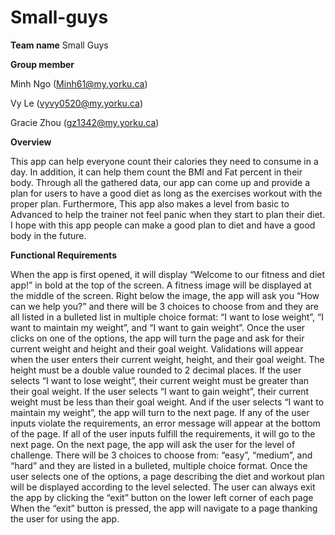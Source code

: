 # Small-guys
**Team name** 
Small Guys

**Group member**
  
  Minh Ngo (Minh61@my.yorku.ca)
  
  Vy Le (vyvy0520@my.yorku.ca)
  
  Gracie Zhou (gz1342@my.yorku.ca)
  
  
**Overview**

This app can help everyone count their calories they need to consume in a day. In addition, it can help them count the BMI and Fat percent in their body. Through all the gathered data, our app can come up and provide a plan  for users to have a good diet as long as the exercises workout with the proper plan. Furthermore, This app also makes a level from basic to Advanced to help the trainer not feel panic when they start to plan their diet. I hope with this app people can make a good plan to diet and have a good body in the future.

**Functional Requirements**

When the app is first opened, it will display “Welcome to our fitness and diet app!” in bold at the top of the screen. 
A fitness image will be displayed at the middle of the screen.
Right below the image, the app will ask you “How can we help you?” and there will be 3 choices to choose from and they are all listed in a bulleted list in multiple choice format: “I want to lose weight”, “I want to maintain my weight”, and “I want to gain weight”.
Once the user clicks on one of the options, the app will turn the page and ask for their current weight and height and their goal weight.
Validations will appear when the user enters their current weight, height, and their goal weight. The height must be a double value rounded to 2 decimal places. If the user selects “I want to lose weight”, their current weight must be greater than their goal weight. If the user selects “I want to gain weight”, their current weight must be less than their goal weight. And if the user selects “I want to maintain my weight”, the app will turn to the next page. If any of the user inputs violate the requirements, an error message will appear at the bottom of the page. If all of the user inputs fulfill the requirements, it will go to the next page.
On the next page, the app will ask the user for the level of challenge. There will be 3 choices to choose from: “easy”, “medium”, and “hard” and they are listed in a bulleted, multiple choice format.
Once the user selects one of the options, a page describing the diet and workout plan will be displayed according to the level selected.
The user can always exit the app by clicking the “exit” button on the lower left corner of each page
When the “exit” button is pressed, the app will navigate to a page thanking the user for using the app.

